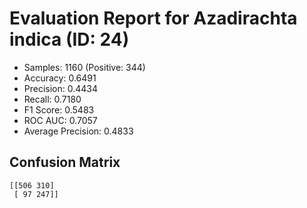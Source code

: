 # Evaluation Report for Azadirachta indica (ID: 24)
- Samples: 1160 (Positive: 344)
- Accuracy: 0.6491
- Precision: 0.4434
- Recall: 0.7180
- F1 Score: 0.5483
- ROC AUC: 0.7057
- Average Precision: 0.4833

## Confusion Matrix
```
[[506 310]
 [ 97 247]]
```